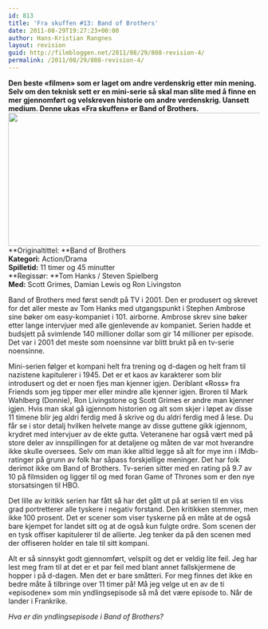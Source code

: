 ```yaml
---
id: 813
title: 'Fra skuffen #13: Band of Brothers'
date: 2011-08-29T19:27:23+00:00
author: Hans-Kristian Rangnes
layout: revision
guid: http://filmbloggen.net/2011/08/29/808-revision-4/
permalink: /2011/08/29/808-revision-4/
---
```

**Den beste &laquo;filmen&raquo; som er laget om andre verdenskrig etter min mening. Selv om den teknisk sett er en mini-serie så skal man slite med å finne en mer gjennomført og velskreven historie om andre verdenskrig. Uansett medium. Denne ukas &laquo;Fra skuffen&raquo; er Band of Brothers.**  
<a href="http://filmbloggen.net/2011/08/29/fra-skuffen-13-band-of-brothers/filmbloggen-net-seppo_band_of_brothers/" rel="attachment wp-att-809"><img class="alignnone size-large wp-image-809" src="http://filmbloggen.net/wp-content/uploads//2011/08/filmbloggen-net-seppo_band_of_brothers-620x267.jpg" alt="" width="620" height="267" /></a>  
**Originaltittel: **Band of Brothers  
**Kategori:** Action/Drama  
**Spilletid:** 11 timer og 45 minutter  
**Regissør: **Tom Hanks / Steven Spielberg  
**Med:** Scott Grimes, Damian Lewis og Ron Livingston

Band of Brothers med først sendt på TV i 2001. Den er produsert og skrevet for det aller meste av Tom Hanks med utgangspunkt i Stephen Ambrose sine bøker om easy-kompaniet i 101. airborne. Ambrose skrev sine bøker etter lange intervjuer med alle gjenlevende av kompaniet. Serien hadde et budsjett på svimlende 140 millioner dollar som gir 14 millioner per episode. Det var i 2001 det meste som noensinne var blitt brukt på en tv-serie noensinne.

Mini-serien følger et kompani helt fra trening og d-dagen og helt fram til nazistene kapitulerer i 1945. Det er et kaos av karakterer som blir introdusert og det er noen fjes man kjenner igjen. Deriblant &laquo;Ross&raquo; fra Friends som jeg tipper mer eller mindre alle kjenner igjen. Broren til Mark Wahlberg (Donnie), Ron Livingstone og Scott Grimes er andre man kjenner igjen. Hvis man skal gå igjennom historien og alt som skjer i løpet av disse 11 timene blir jeg aldri ferdig med å skrive og du aldri ferdig med å lese. Du får se i stor detalj hvilken helvete mange av disse guttene gikk igjennom, krydret med intervjuer av de ekte gutta. Veteranene har også vært med på store deler av innspillingen for at detaljene og måten de var mot hverandre ikke skulle oversees. Selv om man ikke alltid legge så alt for mye inn i IMdb-ratinger på grunn av folk har såpass forskjellige meninger. Det har folk derimot ikke om Band of Brothers. Tv-serien sitter med en rating på 9.7 av 10 på filmsiden og ligger til og med foran Game of Thrones som er den nye storsatsingen til HBO.

Det lille av kritikk serien har fått så har det gått ut på at serien til en viss grad portretterer alle tyskere i negativ forstand. Den kritikken stemmer, men ikke 100 prosent. Det er scener som viser tyskerne på en måte at de også bare kjempet for landet sitt og at de også kun fulgte ordre. Som scenen der en tysk offiser kapitulerer til de allierte. Jeg tenker da på den scenen med der offiseren holder en tale til sitt kompani.

Alt er så sinnsykt godt gjennomført, velspilt og det er veldig lite feil. Jeg har lest meg fram til at det er et par feil med blant annet fallskjermene de hopper i på d-dagen. Men det er bare småtteri. For meg finnes det ikke en bedre måte å tilbringe over 11 timer på! Må jeg velge ut en av de ti &laquo;episodene&raquo; som min yndlingsepisode så må det være episode to. Når de lander i Frankrike.

_Hva er din yndlingsepisode i Band of Brothers?_

&nbsp;
